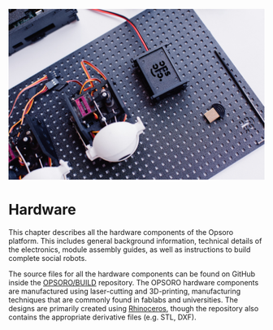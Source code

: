 ![](/images/general/OPSORO_WEB-20.jpg)

# Hardware
This chapter describes all the hardware components of the Opsoro platform.
This includes general background information, technical details of the
electronics, module assembly guides, as well as instructions to build complete
social robots.

The source files for all the hardware components can be found on GitHub inside
the [OPSORO/BUILD](https://github.com/opsoro/build) repository. The OPSORO
hardware components are manufactured using laser-cutting and 3D-printing,
manufacturing techniques that are commonly found in fablabs and universities.
The designs are primarily created using [Rhinoceros](http://www.rhino3d.com),
though the repository also contains the appropriate derivative files
(e.g. STL, DXF).
